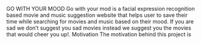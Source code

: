 GO WITH YOUR MOOD 
Go with your mod is a facial expression recognition based movie and music suggestion website that helps user to save their time while searching for movies and music based on their mood.
If you are sad we don’t suggest you  sad movies instead we suggest you the movies that would cheer you up!.
Motivation 
The motivation behind this project is 
